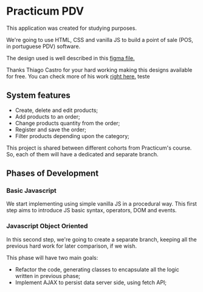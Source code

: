 # Practicum PDV

This application was created for studying purposes.

We're going to use HTML, CSS and vanilla JS to build a point of sale (POS, in portuguese PDV) software.

The design used is well described in this [figma file.](https://www.figma.com/file/00zods6GB5lP4o48HwdoP9/PDV?node-id=0:1&t=7OJye74EtojzoyYg-0)

Thanks Thiago Castro for your hard working making this designs available for free. You can check more of his work [right here.](https://thiagocastroux.com/)
teste

## System features

- Create, delete and edit products;
- Add products to an order;
- Change products quantity from the order;
- Register and save the order;
- Filter products depending upon the category;

This project is shared between different cohorts from Practicum's course.
So, each of them will have a dedicated and separate branch.

## Phases of Development

### Basic Javascript

We start implementing using simple vanilla JS in a procedural way. This first step aims to introduce JS basic syntax, operators, DOM and events.

### Javascript Object Oriented

In this second step, we're going to create a separate branch, keeping all the previous hard work for later comparison, if we wish.

This phase will have two main goals:

- Refactor the code, generating classes to encapsulate all the logic written in previous phase;
- Implement AJAX to persist data server side, using fetch API;
